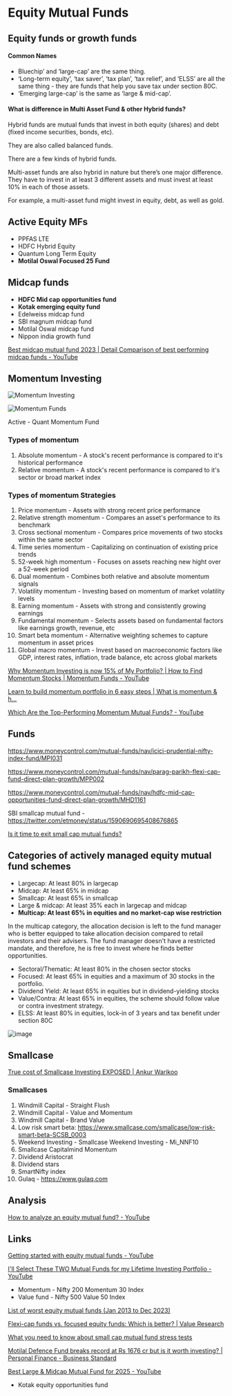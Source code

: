 # Equity Mutual Funds

## Equity funds or growth funds

#### Common Names

- Bluechip’ and ‘large-cap’ are the same thing.
- ‘Long-term equity’, ‘tax saver’, ‘tax plan’, ‘tax relief’, and ‘ELSS’ are all the same thing - they are funds that help you save tax under section 80C.
- ‘Emerging large-cap’ is the same as ‘large & mid-cap’.

#### What is difference in Multi Asset Fund & other Hybrid funds?

Hybrid funds are mutual funds that invest in both equity (shares) and debt (fixed income securities, bonds, etc).

They are also called balanced funds.

There are a few kinds of hybrid funds.

Multi-asset funds are also hybrid in nature but there’s one major difference. They have to invest in at least 3 different assets and must invest at least 10% in each of those assets.

For example, a multi-asset fund might invest in equity, debt, as well as gold.

## Active Equity MFs

- PPFAS LTE
- HDFC Hybrid Equity
- Quantum Long Term Equity
- **Motilal Oswal Focused 25 Fund**

## Midcap funds

- **HDFC Mid cap opportunities fund**
- **Kotak emerging equity fund**
- Edelweiss midcap fund
- SBI magnum midcap fund
- Motilal Oswal midcap fund
- Nippon india growth fund

[Best midcap mutual fund 2023 | Detail Comparison of best performing midcap funds - YouTube](https://www.youtube.com/watch?v=gxPrsLCq0H4)

## Momentum Investing

![Momentum Investing](../../media/Screenshot%202024-05-01%20at%2011.50.48%20AM.jpg)

![Momentum Funds](../../media/Screenshot%202024-05-01%20at%2011.52.36%20AM.jpg)

Active - Quant Momentum Fund

### Types of momentum

1. Absolute momentum - A stock's recent performance is compared to it's historical performance
2. Relative momentum - A stock's recent performance is compared to it's sector or broad market index

### Types of momentum Strategies

1. Price momentum - Assets with strong recent price performance
2. Relative strength momentum - Compares an asset's performance to its benchmark
3. Cross sectional momentum - Compares price movements of two stocks within the same sector
4. Time series momentum - Capitalizing on continuation of existing price trends
5. 52-week high momentum - Focuses on assets reaching new hight over a 52-week period
6. Dual momentum - Combines both relative and absolute momentum signals
7. Volatility momentum - Investing based on momentum of market volatility levels
8. Earning momentum - Assets with strong and consistently growing earnings
9. Fundamental momentum - Selects assets based on fundamental factors like earnings growth, revenue, etc
10. Smart beta momentum - Alternative weighting schemes to capture momentum in asset prices
11. Global macro momentum - Invest based on macroeconomic factors like GDP, interest rates, inflation, trade balance, etc across global markets

[Why Momentum Investing is now 15% of My Portfolio? | How to Find Momentum Stocks | Momentum Funds - YouTube](https://www.youtube.com/watch?v=xbRiKHchqFg&ab_channel=ShankarNath)

[Learn to build momentum portfolio in 6 easy steps | What is momentum & h...](https://youtu.be/_BonDIAu0s0)

[Which Are the Top-Performing Momentum Mutual Funds? - YouTube](https://www.youtube.com/watch?v=e18Ib2_YRVo&ab_channel=MutualFundsatGroww)

## Funds

https://www.moneycontrol.com/mutual-funds/nav/icici-prudential-nifty-index-fund/MPI031

https://www.moneycontrol.com/mutual-funds/nav/parag-parikh-flexi-cap-fund-direct-plan-growth/MPP002

https://www.moneycontrol.com/mutual-funds/nav/hdfc-mid-cap-opportunities-fund-direct-plan-growth/MHD1161

SBI smallcap mutual fund - https://twitter.com/etmoney/status/1590690695408676865

[Is it time to exit small cap mutual funds?](https://freefincal.com/is-it-time-to-exit-small-cap-mutual-funds/)

## Categories of actively managed equity mutual fund schemes

- Largecap: At least 80% in largecap
- Midcap: At least 65% in midcap
- Smallcap: At least 65% in smallcap
- Large & midcap: At least 35% each in largecap and midcap
- **Multicap: At least 65% in equities and no market-cap wise restriction**

In the multicap category, the allocation decision is left to the fund manager who is better equipped to take allocation decision compared to retail investors and their advisers. The fund manager doesn't have a restricted mandate, and therefore, he is free to invest where he finds better opportunities.

- Sectoral/Thematic: At least 80% in the chosen sector stocks
- Focused: At least 65% in equities and a maximum of 30 stocks in the portfolio.
- Dividend Yield: At least 65% in equities but in dividend-yielding stocks
- Value/Contra: At least 65% in equities, the scheme should follow value or contra investment strategy.
- ELSS: At least 80% in equities, lock-in of 3 years and tax benefit under section 80C

![image](../../media/Mutual-Funds-image7.jpg)

## Smallcase

[True cost of Smallcase Investing EXPOSED | Ankur Warikoo](https://www.youtube.com/watch?v=RwKEqGOpqQs)

### Smallcases

1. Windmill Capital - Straight Flush
2. Windmill Capital - Value and Momentum
3. Windmill Capital - Brand Value
4. Low risk smart beta: https://www.smallcase.com/smallcase/low-risk-smart-beta-SCSB_0003
5. Weekend Investing - Smallcase Weekend Investing - Mi_NNF10
6. Smallcase Capitalmind Momentum
7. Dividend Aristocrat
8. Dividend stars
9. SmartNifty index
10. Gulaq - https://www.gulaq.com

## Analysis

[How to analyze an equity mutual fund? - YouTube](https://www.youtube.com/watch?v=k6wLmbWgies)

## Links

[Getting started with equity mutual funds - YouTube](https://www.youtube.com/watch?v=nW5DTqJ7REY)

[I'll Select These TWO Mutual Funds for my Lifetime Investing Portfolio - YouTube](https://www.youtube.com/watch?v=aYHRTPTDtNk)

- Momentum - Nifty 200 Momentum 30 Index
- Value fund - Nifty 500 Value 50 Index

[List of worst equity mutual funds (Jan 2013 to Dec 2023)](https://freefincal.com/list-of-worst-equity-mutual-funds-jan-2013-to-dec-2023/)

[Flexi-cap funds vs. focused equity funds: Which is better? | Value Research](https://www.valueresearchonline.com/stories/53730/do-focused-funds-give-better-returns-than-flexi-cap-funds/)

[What you need to know about small cap mutual fund stress tests](https://freefincal.com/what-you-need-to-know-about-small-cap-mutual-fund-stress-tests/)

[Motilal Defence Fund breaks record at Rs 1676 cr but is it worth investing? | Personal Finance - Business Standard](https://www.business-standard.com/amp/finance/personal-finance/motilal-defence-fund-breaks-record-at-rs-1676-cr-but-is-it-worth-investing-124070500104_1.html)

[Best Large & Midcap Mutual Fund for 2025 - YouTube](https://www.youtube.com/watch?v=sjmK6BrFQy0&ab_channel=pranjalkamra)

- Kotak equity opportunities fund
